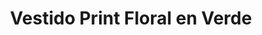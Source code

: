 ---
id: vestido-olive-dress
title: Vestido Print Floral en Verde
regularPrice: 61.90
price: 61.90
image: 
    - ./vestido-olive-dress-1.jpg
    - ./vestido-olive-dress-2.jpg
description: Vestido corto, cuello V, manga corta, elástico en cintura 
material: Algodón
sizes: 
    - S
    - M
creationDate: 2025/02/01
isSale: false
isStock: true
---